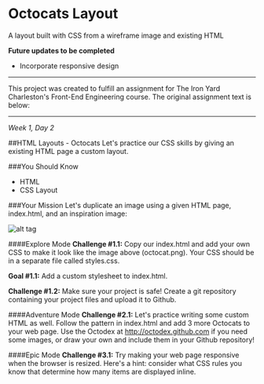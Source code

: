 # Octocats Layout
A layout built with CSS from a wireframe image and existing HTML

**Future updates to be completed**
* Incorporate responsive design

----------------------------------

This project was created to fulfill an assignment for The Iron Yard Charleston's Front-End Engineering course. The original assignment text is below:

----------------------------------

*Week 1, Day 2*

##HTML Layouts - Octocats
Let's practice our CSS skills by giving an existing HTML page a custom layout.

###You Should Know
* HTML
* CSS Layout

###Your Mission
Let's duplicate an image using a given HTML page, index.html, and an inspiration image: 

![alt tag](https://raw.githubusercontent.com/adlondon/html-layouts-octocats/master/octocat.png)

####Explore Mode
**Challenge #1.1:** Copy our index.html and add your own CSS to make it look like the image above (octocat.png). Your CSS should be in a separate file called styles.css. 

**Goal #1.1:** Add a custom stylesheet to index.html.

**Challenge #1.2:** Make sure your project is safe! Create a git repository containing your project files and upload it to Github. 

####Adventure Mode
**Challenge #2.1:** Let's practice writing some custom HTML as well. Follow the pattern in index.html and add 3 more Octocats to your web page. Use the Octodex at http://octodex.github.com if you need some images, or draw your own and include them in your Github repository! 

####Epic Mode
**Challenge #3.1:** Try making your web page responsive when the browser is resized. Here's a hint: consider what CSS rules you know that determine how many items are displayed inline. 


